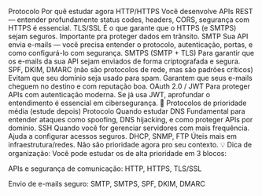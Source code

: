 Protocolo	Por quê estudar agora
HTTP/HTTPS	Você desenvolve APIs REST — entender profundamente status codes, headers, CORS, segurança com HTTPS é essencial.
TLS/SSL	É o que garante que o HTTPS (e SMTPS) sejam seguros. Importante pra proteger dados em trânsito.
SMTP	Sua API envia e-mails — você precisa entender o protocolo, autenticação, portas, e como configurá-lo com segurança.
SMTPS (SMTP + TLS)	Para garantir que os e-mails da sua API sejam enviados de forma criptografada e segura.
SPF, DKIM, DMARC (não são protocolos de rede, mas são padrões críticos)	Evitam que seu domínio seja usado para spam. Garantem que seus e-mails cheguem no destino e com reputação boa.
OAuth 2.0 / JWT	Para proteger APIs com autenticação moderna. Se já usa JWT, aprofundar o entendimento é essencial em cibersegurança.
📘 Protocolos de prioridade média (estude depois)
Protocolo	Quando estudar
DNS	Fundamental para entender ataques como spoofing, DNS hijacking, e como proteger APIs por domínio.
SSH	Quando você for gerenciar servidores com mais frequência. Ajuda a configurar acessos seguros.
DHCP, SNMP, FTP	Úteis mais em infraestrutura/redes. Não são prioridade agora pro seu contexto.
💡 Dica de organização:
Você pode estudar os de alta prioridade em 3 blocos:

APIs e segurança de comunicação: HTTP, HTTPS, TLS/SSL

Envio de e-mails seguro: SMTP, SMTPS, SPF, DKIM, DMARC
